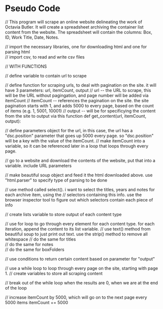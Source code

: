 # Pseudo Code

// This program will scrape an online website delineating the work of Octavia Butler. It will create a spreadsheet archiving the container list content from the website. The spreadsheet will contain the columns: Box, ID, Work Title, Date, Notes.

// import the necessary libraries, one for downloading html and one for parsing html  
// import csv, to read and write csv files

// WITH FUNCTIONS

// define variable to contain url to scrape

// define function for scraping urls, to deal with pagination on the site. it will have 3 parameters: url, itemCount, output
// url -- the URL to scrape, this will be the URL without pagingation, and page number will be added via itemCount
// itemCount -- references the pagination on the site. the site pagination starts with 1, and adds 5000 to every page, based on the count of items (e.g. 1, 5001, 10001)
// output -- will be for specificying the content from the site to output via this function
def get_content(url, itemCount, output):

// define parameters object for the url, in this case, the url has a "dsc.position" parameter that goes up 5000 every page. so "dsc.position" will be a key with the value of the itemCount.
// make itemCount into a variable, so it can be referenced later in a loop that loops through every page.

// go to a website and download the contents of the website, put that into a variable. include URL parameters

// make beautiful soup object and feed it the html downloaded above. use "html.parser" to specify type of parsing to be done

// use method called select(). i want to select the titles, years and notes for each archive item, using the
// selectors containing this info. use the browser inspector tool to figure out which selectors contain each piece of info

// create lists variable to store output of each content type

// use for loop to go through every element for each content type. for each iteration, append the content to its list variable.
    // use text() method from beautiful soup to just print out text. use the strip() method to remove all whitespace
// do the same for titles  
// do the same for notes  
// do the same for boxFolders

// use conditions to return certain content based on parameter for "output"  

// use a while loop to loop through every page on the site, starting with page 1.
    // create variables to store all scraping content



   // break out of the while loop when the results are 0, when we are at the end of the loop  

// increase itemCount by 5000, which will go on to the next page every 5000 items
itemCount += 5000

